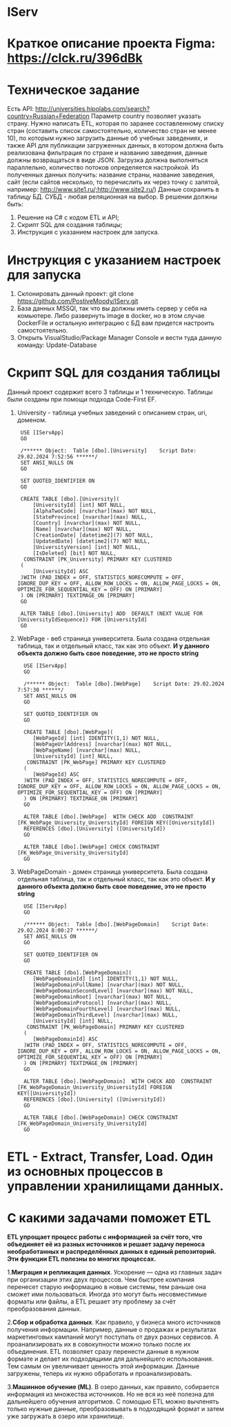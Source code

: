 # IServ
# Краткое описание проекта Figma: https://clck.ru/396dBk
# Техническое задание
Есть API:
http://universities.hipolabs.com/search?country=Russian+Federation
Параметр country позволяет указать страну.
Нужно написать ETL, которая по заранее составленному списку стран (составить список
самостоятельно, количество стран не менее 10), по которым нужно загрузить данные об
учебных заведениях, и также API для публикации загруженных данных, в котором должна быть
реализована фильтрация по стране и названию заведения, данные должны возвращаться в
виде JSON.
Загрузка должна выполняться параллельно, количество потоков определяется настройкой.
Из полученных данных получить: название страны, название заведения, сайт (если сайтов
несколько, то перечислить их через точку с запятой, например:
http://www.site1.ru/;http://www.site2.ru/)
Данные сохранить в таблицу БД. СУБД - любая реляционная на выбор.
В решении должны быть:
1. Решение на C# с кодом ETL и API;
2. Скрипт SQL для создания таблицы;
3. Инструкция с указанием настроек для запуска.

# Инструкция с указанием настроек для запуска
1) Склонировать данный проект: git clone https://github.com/PostiveMoody/IServ.git
2) База данных MSSQl, так что вы должны иметь сервер у себя на комьютере. Либо развернуть image в docker, но в этом случае DockerFile и остальную интеграцию с БД вам придется настроить самостоятельно.
3) Открыть VisualStudio/Package Manager Console и вести туда данную команду: Update-Database

# Скрипт SQL для создания таблицы
Данный проект содержит всего 3 таблицы и 1 техническую. Таблицы были созданы при помощи подхода Code-First EF.

1) University - таблица учебных заведений с описанием стран, uri, доменом.
   
        USE [IServApp]
        GO
        
        /****** Object:  Table [dbo].[University]    Script Date: 29.02.2024 7:52:56 ******/
        SET ANSI_NULLS ON
        GO
        
        SET QUOTED_IDENTIFIER ON
        GO
        
        CREATE TABLE [dbo].[University](
        	[UniversityId] [int] NOT NULL,
        	[AlphaTwoCode] [nvarchar](max) NOT NULL,
        	[StateProvince] [nvarchar](max) NULL,
        	[Country] [nvarchar](max) NOT NULL,
        	[Name] [nvarchar](max) NOT NULL,
        	[CreationDate] [datetime2](7) NOT NULL,
        	[UpdatedDate] [datetime2](7) NOT NULL,
        	[UniversityVersion] [int] NOT NULL,
        	[IsDeleted] [bit] NOT NULL,
         CONSTRAINT [PK_University] PRIMARY KEY CLUSTERED 
        (
        	[UniversityId] ASC
        )WITH (PAD_INDEX = OFF, STATISTICS_NORECOMPUTE = OFF, IGNORE_DUP_KEY = OFF, ALLOW_ROW_LOCKS = ON, ALLOW_PAGE_LOCKS = ON, OPTIMIZE_FOR_SEQUENTIAL_KEY = OFF) ON [PRIMARY]
        ) ON [PRIMARY] TEXTIMAGE_ON [PRIMARY]
        GO
        
        ALTER TABLE [dbo].[University] ADD  DEFAULT (NEXT VALUE FOR [UniversityIdSequence]) FOR [UniversityId]
        GO

2) WebPage - веб страница университета. Была создана отдельная таблица, так и отдельный класс, так как это объект. **И у данного объекта должно быть свое поведение, это не просто string**

         USE [IServApp]
         GO
         
         /****** Object:  Table [dbo].[WebPage]    Script Date: 29.02.2024 7:57:30 ******/
         SET ANSI_NULLS ON
         GO
         
         SET QUOTED_IDENTIFIER ON
         GO
         
         CREATE TABLE [dbo].[WebPage](
         	[WebPageId] [int] IDENTITY(1,1) NOT NULL,
         	[WebPageUrlAddress] [nvarchar](max) NOT NULL,
         	[WebPageName] [nvarchar](max) NULL,
         	[UniversityId] [int] NULL,
          CONSTRAINT [PK_WebPage] PRIMARY KEY CLUSTERED 
         (
         	[WebPageId] ASC
         )WITH (PAD_INDEX = OFF, STATISTICS_NORECOMPUTE = OFF, IGNORE_DUP_KEY = OFF, ALLOW_ROW_LOCKS = ON, ALLOW_PAGE_LOCKS = ON, OPTIMIZE_FOR_SEQUENTIAL_KEY = OFF) ON [PRIMARY]
         ) ON [PRIMARY] TEXTIMAGE_ON [PRIMARY]
         GO
         
         ALTER TABLE [dbo].[WebPage]  WITH CHECK ADD  CONSTRAINT [FK_WebPage_University_UniversityId] FOREIGN KEY([UniversityId])
         REFERENCES [dbo].[University] ([UniversityId])
         GO
         
         ALTER TABLE [dbo].[WebPage] CHECK CONSTRAINT [FK_WebPage_University_UniversityId]
         GO

3) WebPageDomain - домен страница университета. Была создана отдельная таблица, так и отдельный класс, так как это объект. **И у данного объекта должно быть свое поведение, это не просто string**

         USE [IServApp]
         GO
         
         /****** Object:  Table [dbo].[WebPageDomain]    Script Date: 29.02.2024 8:00:27 ******/
         SET ANSI_NULLS ON
         GO
         
         SET QUOTED_IDENTIFIER ON
         GO
         
         CREATE TABLE [dbo].[WebPageDomain](
         	[WebPageDomainId] [int] IDENTITY(1,1) NOT NULL,
         	[WebPageDomainFullName] [nvarchar](max) NOT NULL,
         	[WebPageDomainSecondLevel] [nvarchar](max) NOT NULL,
         	[WebPageDomainRoot] [nvarchar](max) NOT NULL,
         	[WebPageDomainProtocol] [nvarchar](max) NULL,
         	[WebPageDomainFourthLevel] [nvarchar](max) NULL,
         	[WebPageDomainThirdLevel] [nvarchar](max) NULL,
         	[UniversityId] [int] NULL,
          CONSTRAINT [PK_WebPageDomain] PRIMARY KEY CLUSTERED 
         (
         	[WebPageDomainId] ASC
         )WITH (PAD_INDEX = OFF, STATISTICS_NORECOMPUTE = OFF, IGNORE_DUP_KEY = OFF, ALLOW_ROW_LOCKS = ON, ALLOW_PAGE_LOCKS = ON, OPTIMIZE_FOR_SEQUENTIAL_KEY = OFF) ON [PRIMARY]
         ) ON [PRIMARY] TEXTIMAGE_ON [PRIMARY]
         GO
         
         ALTER TABLE [dbo].[WebPageDomain]  WITH CHECK ADD  CONSTRAINT [FK_WebPageDomain_University_UniversityId] FOREIGN KEY([UniversityId])
         REFERENCES [dbo].[University] ([UniversityId])
         GO
         
         ALTER TABLE [dbo].[WebPageDomain] CHECK CONSTRAINT [FK_WebPageDomain_University_UniversityId]
         GO

# ETL - Extract, Transfer, Load. Один из основных процессов в управлении хранилищами данных.
# С какими задачами поможет ETL

**ETL упрощает процесс работы с информацией за счёт того, что объединяет её из разных источников и решает задачу переноса необработанных и распределённых данных в единый репозиторий. Эти функции ETL полезны во многих процессах.**

1.**Миграция и репликация данных**. Ускорение — одна из главных задач при организации этих двух процессов. Чем быстрее компания перенесет старую информацию в новые системы, тем раньше она сможет ими пользоваться. Иногда это могут быть несовместимые форматы или файлы, а ETL решает эту проблему за счёт преобразования данных.

2.**Сбор и обработка данных**. Как правило, у бизнеса много источников получения информации. Например, данные о продажах и результатах маркетинговых кампаний могут поступать от двух разных сервисов. А проанализировать их в совокупности можно только после их объединения. ETL позволяет сразу перенести данные в нужном формате и делает их подходящими для дальнейшего использования. Тем самым он увеличивает ценность этой информации. Данные загружены, теперь их нужно обработать и проанализировать.

3.**Машинное обучение (ML)**. В озеро данных, как правило, собирается информация из множества источников. Но не вся из неё полезна для дальнейшего обучения алгоритмов. С помощью ETL можно вычленять только нужные данные, преобразовывать в подходящий формат и затем уже загружать в озеро или хранилище.
